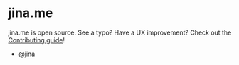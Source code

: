# jina.me

jina.me is open source. See a typo? Have a UX improvement? Check out
the [Contributing guide](https://github.com/jina/jina.me/blob/master/CONTRIBUTING.md)!

* [@jina](http://twitter.com/jina)

